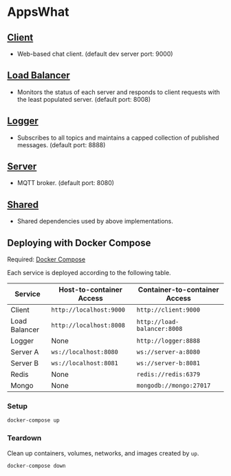 # AppsWhat

## [Client](client)
- Web-based chat client. (default dev server port: 9000)

## [Load Balancer](load-balancer)
- Monitors the status of each server and responds to client requests with the least populated server. (default port: 8008)

## [Logger](logger)
- Subscribes to all topics and maintains a capped collection of published messages. (default port: 8888)

## [Server](server)
- MQTT broker. (default port: 8080)

## [Shared](shared)
- Shared dependencies used by above implementations.

## Deploying with Docker Compose

Required: [Docker Compose](https://docs.docker.com/compose/install/)

Each service is deployed according to the following table.

| Service       | Host-to-container Access | Container-to-container Access |
| ------------- | ------------------------ | ----------------------------- |
| Client        | `http://localhost:9000`  | `http://client:9000`          |
| Load Balancer | `http://localhost:8008`  | `http://load-balancer:8008`   |
| Logger        | None                     | `http://logger:8888`          |
| Server A      | `ws://localhost:8080`    | `ws://server-a:8080`          |
| Server B      | `ws://localhost:8081`    | `ws://server-b:8081`          |
| Redis         | None                     | `redis://redis:6379`          |
| Mongo         | None                     | `mongodb://mongo:27017`       |

### Setup

```sh
docker-compose up
```

### Teardown

Clean up containers, volumes, networks, and images created by `up`.

```sh
docker-compose down
```
